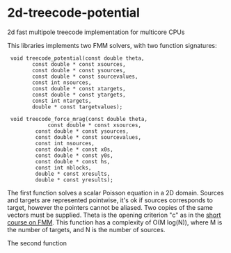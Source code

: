 # 2d-treecode-potential
2d fast multipole treecode implementation for multicore CPUs


This libraries implements two FMM solvers, with two function signatures:

     void treecode_potential(const double theta,
			const double * const xsources,
			const double * const ysources,
			const double * const sourcevalues,
			const int nsources,
			const double * const xtargets,
			const double * const ytargets,
			const int ntargets,
			double * const targetvalues);
			
     void treecode_force_mrag(const double theta,
     	  		 const double * const xsources,
			 const double * const ysources,
			 const double * const sourcevalues,
			 const int nsources,
			 const double * const x0s,
			 const double * const y0s,
			 const double * const hs,
			 const int nblocks,
			 double * const xresults,
			 double * const yresults);

The first function solves a scalar Poisson equation in a 2D domain.
Sources and targets are represented pointwise, it's ok if sources corresponds to target,
however the pointers cannot be aliased. Two copies of the same vectors must be supplied.
Theta is the opening criterion "c" as in the [short course on FMM][1].
This function has a complexity of O(M log(N)), where M is the number of targets, and N is the number of sources.

The second function 

[1]: https://web.njit.edu/~jiang/math614/beatson-greengard.pdf
